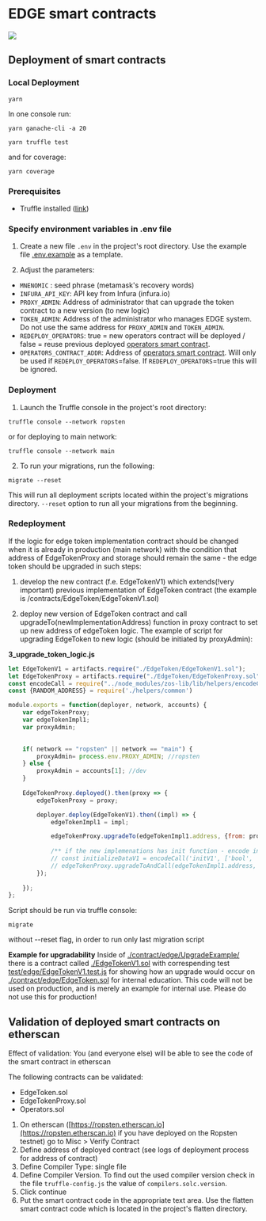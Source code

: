 # EDGE smart contracts

![](UML.svg)

## Deployment of smart contracts

### Local Deployment

```
yarn
```    

In one console run:   
``` 
yarn ganache-cli -a 20
```    

``` 
yarn truffle test
```

and for coverage:
```
yarn coverage
```

### Prerequisites
* Truffle installed ([link]( https://www.trufflesuite.com/truffle))

### Specify environment variables in .env file
1. Create a new file `.env` in the project's root directory. Use the example file [.env.example](./.env.example) as a template.

2. Adjust the parameters:
* `MNENOMIC` : seed phrase (metamask's recovery words)
* `INFURA_API_KEY`: API key from Infura (infura.io)
* `PROXY_ADMIN`: Address of administrator that can upgrade the token contract to a new version (to new logic) 
* `TOKEN_ADMIN`: Address of the administrator who manages EDGE system. Do not use the same address for `PROXY_ADMIN` and `TOKEN_ADMIN`.
* `REDEPLOY_OPERATORS`: true = new operators contract will be deployed / false = reuse previous deployed [operators smart contract](./contracts/role/BaseOperators.sol).
* `OPERATORS_CONTRACT_ADDR`: Address of [operators smart contract](./contract/role/BaseOperators.sol). Will only be used if `REDEPLOY_OPERATORS`=false. If `REDEPLOY_OPERATORS`=true this will be ignored. 

### Deployment
1.  Launch the Truffle console in the project's root directory:
```
truffle console --network ropsten
```

or for deploying to main network:

```
truffle console --network main
```

2. To run your migrations, run the following:
```
migrate --reset
```
This will run all deployment scripts located within the project's migrations directory. `--reset` option to run all your migrations from the beginning.

### Redeployment


If the logic for edge token implementation contract should be changed when it is already in production (main network) with the condition that address of EdgeTokenProxy and storage should remain the same - the edge token should be upgraded in such steps:


1.  develop the new contract (f.e. EdgeTokenV1) which extends(!very important) previous implementation of EdgeToken contract (the example is /contracts/EdgeToken/EdgeTokenV1.sol)

2.  deploy new version of EdgeToken contract and call upgradeTo(newImplementationAddress) function in proxy contract to set up new address of edgeToken logic. The example of script for upgrading EdgeToken to new logic (should be initiated by proxyAdmin):

**3_upgrade_token_logic.js** 


```js
let EdgeTokenV1 = artifacts.require("./EdgeToken/EdgeTokenV1.sol");
let EdgeTokenProxy = artifacts.require("./EdgeToken/EdgeTokenProxy.sol");
const encodeCall = require("../node_modules/zos-lib/lib/helpers/encodeCall");
const {RANDOM_ADDRESS} = require('./helpers/common')

module.exports = function(deployer, network, accounts) {
    var edgeTokenProxy;
    var edgeTokenImpl1;
    var proxyAdmin;

    
    if( network == "ropsten" || network == "main") {
        proxyAdmin= process.env.PROXY_ADMIN; //ropsten
    } else {
        proxyAdmin = accounts[1]; //dev
    }
    
    EdgeTokenProxy.deployed().then(proxy => {
        edgeTokenProxy = proxy;

        deployer.deploy(EdgeTokenV1).then((impl) => {
            edgeTokenImpl1 = impl;

            edgeTokenProxy.upgradeTo(edgeTokenImpl1.address, {from: proxyAdmin});
            
            /** if the new implemenations has init function - encode init function call first and then use upgradeToAndCall function instead of upgradeTo  */
            // const initializeDataV1 = encodeCall('initV1', ['bool', 'address', 'uint256'], [newBool, newAddr, newUint]);
            // edgeTokenProxy.upgradeToAndCall(edgeTokenImpl1.address, initializeDataV1, { from: proxyAdmin }))
        });
        
    });
};


```

Script should be run via truffle console:

```
migrate
```

without --reset flag, in order to run only last migration script

**Example for upgradability**
Inside of [./contract/edge/UpgradeExample/](./contract/edge/UpgradeExample/) there is a contract called [./EdgeTokenV1.sol](./contract/edge/UpgradeExample/EdgeTokenV1.sol) with correspending test [test/edge/EdgeTokenV1.test.js](.test/edge/EdgeTokenV1.test.js) for showing how an upgrade would occur on [./contract/edge/EdgeToken.sol]([./contract/edge/EdgeToken.sol) for internal education.  This code will not be used on production, and is merely an example for internal use.  Please do not use this for production!


## Validation of deployed smart contracts on etherscan
Effect of validation: You (and everyone else) will be able to see the code of the smart contract in etherscan

The following contracts can be validated:
* EdgeToken.sol
* EdgeTokenProxy.sol
* Operators.sol

1.  On etherscan ([https://ropsten.etherscan.io](https://ropsten.etherscan.io) if you have deployed on the Ropsten testnet) go to Misc > Verify Contract
2.  Define address of deployed contract (see logs of deployment process for address of contract)
3.  Define Compiler Type: single file
4.  Define Compiler Version. To find out the used compiler version check in the file `truffle-config.js` the value of `compilers.solc.version`.
5.  Click continue
6.  Put the smart contract code in the appropriate text area. Use the flatten smart contract code which is located in the project's flatten directory.